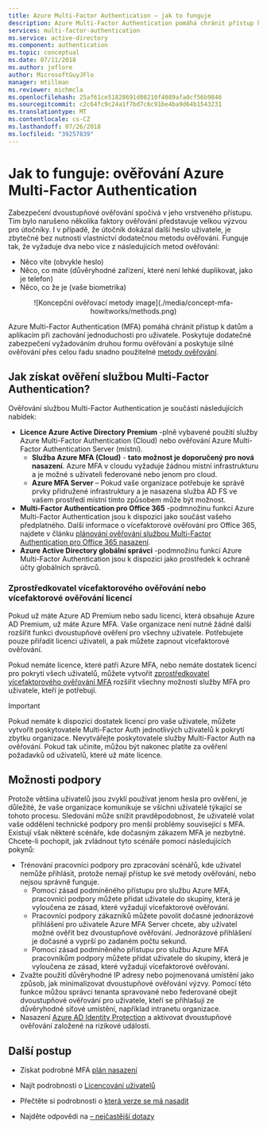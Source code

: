 ```yaml
---
title: Azure Multi-Factor Authentication – jak to funguje
description: Azure Multi-Factor Authentication pomáhá chránit přístup k datům a aplikacím a současně plní požadavky uživatelů na jednoduchý proces přihlašování.
services: multi-factor-authentication
ms.service: active-directory
ms.component: authentication
ms.topic: conceptual
ms.date: 07/11/2018
ms.author: joflore
author: MicrosoftGuyJFlo
manager: mtillman
ms.reviewer: michmcla
ms.openlocfilehash: 25af61ce51828691d08210f4089afa0cf56b9846
ms.sourcegitcommit: c2c64fc9c24a1f7bd7c6c91be4ba9d64b1543231
ms.translationtype: MT
ms.contentlocale: cs-CZ
ms.lasthandoff: 07/26/2018
ms.locfileid: "39257839"
---
```

# <a name="how-it-works-azure-multi-factor-authentication"></a>Jak to funguje: ověřování Azure Multi-Factor Authentication

Zabezpečení dvoustupňové ověřování spočívá v jeho vrstveného přístupu. Tím bylo narušeno několika faktory ověřování představuje velkou výzvou pro útočníky. I v případě, že útočník dokázal další heslo uživatele, je zbytečné bez nutnosti vlastnictví dodatečnou metodu ověřování. Funguje tak, že vyžaduje dva nebo více z následujících metod ověřování:

* Něco víte (obvykle heslo)
* Něco, co máte (důvěryhodné zařízení, které není lehké duplikovat, jako je telefon)
* Něco, co že je (vaše biometrika)

<center>![Koncepční ověřovací metody image](./media/concept-mfa-howitworks/methods.png)</center>

Azure Multi-Factor Authentication (MFA) pomáhá chránit přístup k datům a aplikacím při zachování jednoduchosti pro uživatele. Poskytuje dodatečné zabezpečení vyžadováním druhou formu ověřování a poskytuje silné ověřování přes celou řadu snadno použitelné [metody ověřování](concept-authentication-methods.md).

## <a name="how-to-get-multi-factor-authentication"></a>Jak získat ověření službou Multi-Factor Authentication?

Ověřování službou Multi-Factor Authentication je součástí následujících nabídek:

* **Licence Azure Active Directory Premium** -plně vybavené použití služby Azure Multi-Factor Authentication (Cloud) nebo ověřování Azure Multi-Factor Authentication Server (místní).
   * **Služba Azure MFA (Cloud)** - **tato možnost je doporučený pro nová nasazení**. Azure MFA v cloudu vyžaduje žádnou místní infrastrukturu a je možné s uživateli federované nebo jenom pro cloud.
   * **Azure MFA Server** – Pokud vaše organizace potřebuje ke správě prvky přidružené infrastruktury a je nasazena služba AD FS ve vašem prostředí místní tímto způsobem může být možnost.
* **Multi-Factor Authentication pro Office 365** -podmnožinu funkcí Azure Multi-Factor Authentication jsou k dispozici jako součást vašeho předplatného. Další informace o vícefaktorové ověřování pro Office 365, najdete v článku [plánování ověřování službou Multi-Factor Authentication pro Office 365 nasazení](https://support.office.com/article/plan-for-multi-factor-authentication-for-office-365-deployments-043807b2-21db-4d5c-b430-c8a6dee0e6ba).
* **Azure Active Directory globální správci** -podmnožinu funkcí Azure Multi-Factor Authentication jsou k dispozici jako prostředek k ochraně účty globálních správců.

### <a name="auth-provider-or-mfa-license"></a>Zprostředkovatel vícefaktorového ověřování nebo vícefaktorové ověřování licencí

Pokud už máte Azure AD Premium nebo sadu licenci, která obsahuje Azure AD Premium, už máte Azure MFA. Vaše organizace není nutné žádné další rozšířit funkci dvoustupňové ověření pro všechny uživatele. Potřebujete pouze přiřadit licenci uživateli, a pak můžete zapnout vícefaktorové ověřování.

Pokud nemáte licence, které patří Azure MFA, nebo nemáte dostatek licencí pro pokrytí všech uživatelů, můžete vytvořit [zprostředkovatel vícefaktorového ověřování MFA](concept-mfa-authprovider.md) rozšířit všechny možnosti služby MFA pro uživatele, kteří je potřebují. 

> [!IMPORTANT]
> Pokud nemáte k dispozici dostatek licencí pro vaše uživatele, můžete vytvořit poskytovatele Multi-Factor Auth jednotlivých uživatelů k pokrytí zbytku organizace. Nevytvářejte poskytovatele služby Multi-Factor Auth na ověřování. Pokud tak učiníte, můžou být nakonec platíte za ověření požadavků od uživatelů, které už máte licence.

## <a name="supportability"></a>Možnosti podpory

Protože většina uživatelů jsou zvyklí používat jenom hesla pro ověření, je důležité, že vaše organizace komunikuje se všichni uživatelé týkající se tohoto procesu. Sledování může snížit pravděpodobnost, že uživatelé volat vaše oddělení technické podpory pro menší problémy související s MFA. Existují však některé scénáře, kde dočasným zákazem MFA je nezbytné. Chcete-li pochopit, jak zvládnout tyto scénáře pomocí následujících pokynů:

* Trénování pracovníci podpory pro zpracování scénářů, kde uživatel nemůže přihlásit, protože nemají přístup ke své metody ověřování, nebo nejsou správně funguje.
   * Pomocí zásad podmíněného přístupu pro službu Azure MFA, pracovníci podpory můžete přidat uživatele do skupiny, která je vyloučena ze zásad, které vyžadují vícefaktorové ověřování.
   * Pracovníci podpory zákazníků můžete povolit dočasné jednorázové přihlášení pro uživatele Azure MFA Server chcete, aby uživatel možné ověřit bez dvoustupňové ověřování. Jednorázové přihlášení je dočasné a vyprší po zadaném počtu sekund.
   * Pomocí zásad podmíněného přístupu pro službu Azure MFA pracovníkům podpory můžete přidat uživatele do skupiny, která je vyloučena ze zásad, které vyžadují vícefaktorové ověřování.
* Zvažte použití důvěryhodné IP adresy nebo pojmenovaná umístění jako způsob, jak minimalizovat dvoustupňové ověřování výzvy. Pomocí této funkce můžou správci tenanta spravované nebo federované obejít dvoustupňové ověřování pro uživatele, kteří se přihlašují ze důvěryhodné síťové umístění, například intranetu organizace.
* Nasazení [Azure AD Identity Protection](../active-directory-identityprotection.md) a aktivovat dvoustupňové ověřování založené na rizikové události.

## <a name="next-steps"></a>Další postup

- Získat podrobné MFA [plán nasazení](https://aka.ms/MFADeploymentPlan)

- Najít podrobnosti o [Licencování uživatelů](concept-mfa-licensing.md)

- Přečtěte si podrobnosti o [která verze se má nasadit](concept-mfa-whichversion.md)

- Najděte odpovědi na [– nejčastější dotazy](multi-factor-authentication-faq.md)
